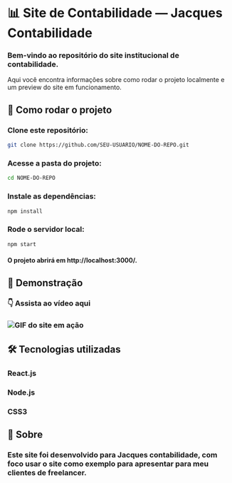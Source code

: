 # 📊 Site de Contabilidade — Jacques Contabilidade
### Bem-vindo ao repositório do site institucional de contabilidade.
Aqui você encontra informações sobre como rodar o projeto localmente e um preview do site em funcionamento.


## 🚀 Como rodar o projeto

### Clone este repositório:

```bash
git clone https://github.com/SEU-USUARIO/NOME-DO-REPO.git
```

### Acesse a pasta do projeto:

```bash
cd NOME-DO-REPO
```

### Instale as dependências:

```bash
npm install
```

### Rode o servidor local:

```bash
npm start
```

#### O projeto abrirá em http://localhost:3000/.

## 🎥 Demonstração
### 👇 Assista ao vídeo aqui
### ![GIF do site em ação](./src/images/jacquescontapresentacao.gif)



## 🛠️ Tecnologias utilizadas

### React.js

### Node.js

### CSS3

## 📌 Sobre
### Este site foi desenvolvido para Jacques contabilidade, com foco usar o site como exemplo para apresentar para meu clientes de freelancer.


